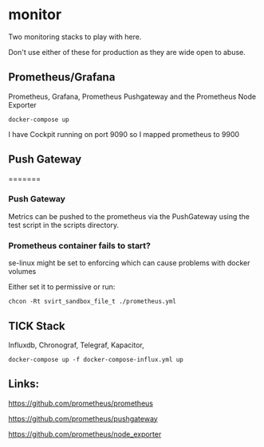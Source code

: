 # monitor
Two monitoring stacks to play with here.

Don't use either of these for production as they are wide open to abuse. 

## Prometheus/Grafana

Prometheus, Grafana, Prometheus Pushgateway and the Prometheus Node Exporter

`docker-compose up`

I have Cockpit running on port 9090 so I mapped prometheus to 9900


## Push Gateway
=======
### Push Gateway

Metrics can be pushed to the prometheus via the PushGateway using the test script in the scripts directory.


### Prometheus container fails to start?

se-linux might be set to enforcing which can cause problems with docker volumes

Either set it to permissive or run:

`chcon -Rt svirt_sandbox_file_t ./prometheus.yml`

## TICK Stack

Influxdb, Chronograf, Telegraf, Kapacitor, 

`docker-compose up -f docker-compose-influx.yml up`

## Links:

https://github.com/prometheus/prometheus

https://github.com/prometheus/pushgateway

https://github.com/prometheus/node_exporter

